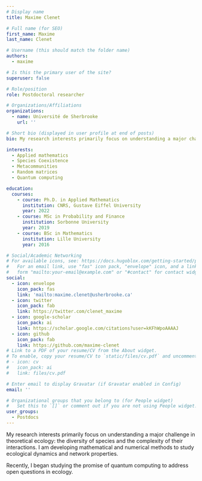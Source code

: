```yaml
---
# Display name
title: Maxime Clenet

# Full name (for SEO)
first_name: Maxime
last_name: Clenet

# Username (this should match the folder name)
authors:
  - maxime

# Is this the primary user of the site?
superuser: false

# Role/position
role: Postdoctoral researcher

# Organizations/Affiliations
organizations:
  - name: Université de Sherbrooke
    url: ''

# Short bio (displayed in user profile at end of posts)
bio: My research interests primarily focus on understanding a major challenge in theoretical ecology.

interests:
  - Applied mathematics
  - Species Coexistence
  - Metacommunities
  - Random matrices
  - Quantum computing

education:
  courses:
    - course: Ph.D. in Applied Mathematics
      institution: CNRS, Gustave Eiffel University
      year: 2022
    - course: MSc in Probability and Finance
      institution: Sorbonne University
      year: 2019
    - course: BSc in Mathematics
      institution: Lille University
      year: 2016

# Social/Academic Networking
# For available icons, see: https://docs.hugoblox.com/getting-started/page-builder/#icons
#   For an email link, use "fas" icon pack, "envelope" icon, and a link in the
#   form "mailto:your-email@example.com" or "#contact" for contact widget.
social:
  - icon: envelope
    icon_pack: fas
    link: 'mailto:maxime.clenet@usherbrooke.ca'
  - icon: twitter
    icon_pack: fab
    link: https://twitter.com/clenet_maxime
  - icon: google-scholar
    icon_pack: ai
    link: https://scholar.google.com/citations?user=kKFhWpoAAAAJ
  - icon: github
    icon_pack: fab
    link: https://github.com/maxime-clenet
# Link to a PDF of your resume/CV from the About widget.
# To enable, copy your resume/CV to `static/files/cv.pdf` and uncomment the lines below.
# - icon: cv
#   icon_pack: ai
#   link: files/cv.pdf

# Enter email to display Gravatar (if Gravatar enabled in Config)
email: ''

# Organizational groups that you belong to (for People widget)
#   Set this to `[]` or comment out if you are not using People widget.
user_groups:
  - Postdocs
---
```


My research interests primarily focus on understanding a major challenge in theoretical ecology: the diversity of species and the complexity of their interactions. I am developing mathematical and numerical methods to study ecological dynamics and network properties. 

Recently, I began studying the promise of quantum computing to address open questions in ecology.
